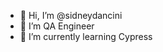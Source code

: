 - 👋 Hi, I’m @sidneydancini
- 👀 I’m QA Engineer
- 🌱 I’m currently learning Cypress


<!---
sidneydancini/sidneydancini is a ✨ special ✨ repository because its `README.md` (this file) appears on your GitHub profile.
You can click the Preview link to take a look at your changes.
--->
